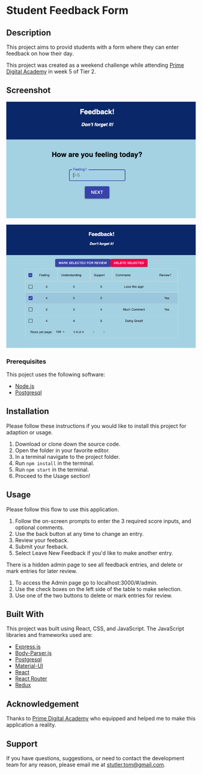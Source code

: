 # Student Feedback Form

## Description

This project aims to provid students with a form where they can enter feedback on how their day.

This project was created as a weekend challenge while attending [Prime Digital Academy](www.primeacademy.io) in week 5 of Tier 2.

## Screenshot

![Feedback Example](public/images/feedback_example.png)

![Admin Example](public/images/admin_example.png)

### Prerequisites
This poject uses the following software:

- [Node.js](https://nodejs.org/en/)
- [Postgresql](https://www.postgresql.org)

## Installation
Please follow these instructions if you would like to install this project for adaption or usage.

1. Download or clone down the source code.
2. Open the folder in your favorite editor.
3. In a terminal navigate to the project folder.
4. Run `npm install` in the terminal.
5. Run `npm start` in the terminal.
6. Proceed to the Usage section!

## Usage
Please follow this flow to use this application.

1. Follow the on-screen prompts to enter the 3 required score inputs, and optional comments.
2. Use the back button at any time to change an entry.
3. Review your feeback.
4. Submit your feeback.
5. Select Leave New Feedback if you'd like to make another entry.

There is a hidden admin page to see all feedback entries, and delete or mark entries for later review.
1. To access the Admin page go to localhost:3000/#/admin.
2. Use the check boxes on the left side of the table to make selection.
3. Use one of the two buttons to delete or mark entries for review.

## Built With
This project was built using React, CSS, and JavaScript.
The JavaScript libraries and frameworks used are:
- [Express.js](https://expressjs.com)
- [Body-Parser.js](https://www.npmjs.com/package/body-parser)
- [Postgresql](https://www.postgresql.org)
- [Material-UI](https://material-ui.com)
- [React](https://reactjs.org)
- [React Router](https://reactrouter.com)
- [Redux](https://redux.js.org)

## Acknowledgement
Thanks to [Prime Digital Academy](www.primeacademy.io) who equipped and helped me to make this application a reality.

## Support
If you have questions, suggestions, or need to contact the development team for any reason, please email me at [stutler.tom@gmail.com](www.google.com).